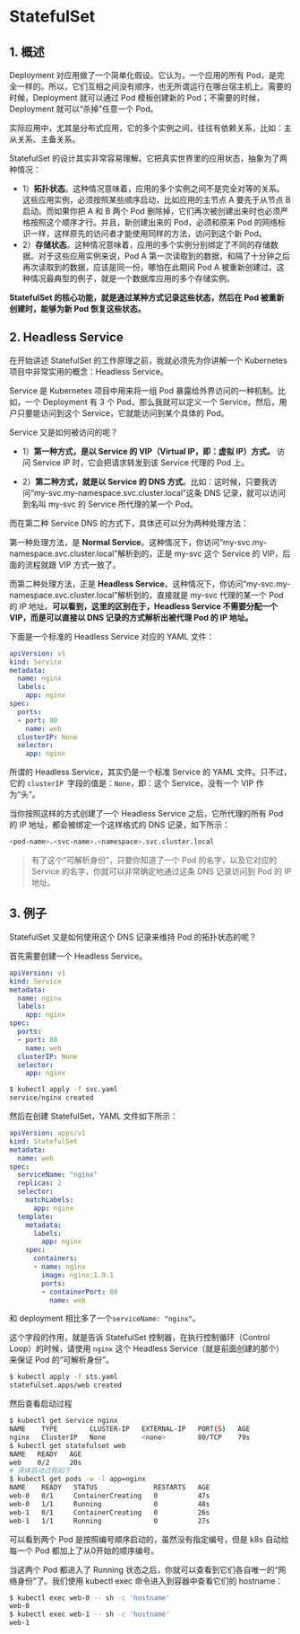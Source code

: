 # StatefulSet

## 1. 概述

Deployment 对应用做了一个简单化假设。它认为，一个应用的所有 Pod，是完全一样的。所以，它们互相之间没有顺序，也无所谓运行在哪台宿主机上。需要的时候，Deployment 就可以通过 Pod 模板创建新的 Pod；不需要的时候，Deployment 就可以“杀掉”任意一个 Pod。

实际应用中，尤其是分布式应用，它的多个实例之间，往往有依赖关系，比如：主从关系、主备关系。



StatefulSet 的设计其实非常容易理解。它把真实世界里的应用状态，抽象为了两种情况：

* 1）**拓扑状态**。这种情况意味着，应用的多个实例之间不是完全对等的关系。这些应用实例，必须按照某些顺序启动，比如应用的主节点 A 要先于从节点 B 启动。而如果你把 A 和 B 两个 Pod 删除掉，它们再次被创建出来时也必须严格按照这个顺序才行。并且，新创建出来的 Pod，必须和原来 Pod 的网络标识一样，这样原先的访问者才能使用同样的方法，访问到这个新 Pod。
* 2）**存储状态**。这种情况意味着，应用的多个实例分别绑定了不同的存储数据。对于这些应用实例来说，Pod A 第一次读取到的数据，和隔了十分钟之后再次读取到的数据，应该是同一份，哪怕在此期间 Pod A 被重新创建过。这种情况最典型的例子，就是一个数据库应用的多个存储实例。

**StatefulSet 的核心功能，就是通过某种方式记录这些状态，然后在 Pod 被重新创建时，能够为新 Pod 恢复这些状态。**



## 2. Headless Service

在开始讲述 StatefulSet 的工作原理之前，我就必须先为你讲解一个 Kubernetes 项目中非常实用的概念：Headless Service。



Service 是 Kubernetes 项目中用来将一组 Pod 暴露给外界访问的一种机制。比如，一个 Deployment 有 3 个 Pod，那么我就可以定义一个 Service。然后，用户只要能访问到这个 Service，它就能访问到某个具体的 Pod。

Service 又是如何被访问的呢？

* 1）**第一种方式，是以 Service 的 VIP（Virtual IP，即：虚拟 IP）方式。** 访问 Service IP 时，它会把请求转发到该 Service 代理的 Pod 上。

* 2）**第二种方式，就是以 Service 的 DNS 方式**。比如：这时候，只要我访问“my-svc.my-namespace.svc.cluster.local”这条 DNS 记录，就可以访问到名叫 my-svc 的 Service 所代理的某一个 Pod。

而在第二种 Service DNS 的方式下，具体还可以分为两种处理方法：

第一种处理方法，是 **Normal Service**。这种情况下，你访问“my-svc.my-namespace.svc.cluster.local”解析到的，正是 my-svc 这个 Service 的 VIP，后面的流程就跟 VIP 方式一致了。

而第二种处理方法，正是 **Headless Service**。这种情况下，你访问“my-svc.my-namespace.svc.cluster.local”解析到的，直接就是 my-svc 代理的某一个 Pod 的 IP 地址。**可以看到，这里的区别在于，Headless Service 不需要分配一个 VIP，而是可以直接以 DNS 记录的方式解析出被代理 Pod 的 IP 地址。**

下面是一个标准的 Headless Service 对应的 YAML 文件：

```yaml
apiVersion: v1
kind: Service
metadata:
  name: nginx
  labels:
    app: nginx
spec:
  ports:
  - port: 80
    name: web
  clusterIP: None
  selector:
    app: nginx
```

所谓的 Headless Service，其实仍是一个标准 Service 的 YAML 文件。只不过，它的 `clusterIP `字段的值是：`None`，即：这个 Service，没有一个 VIP 作为“头”。

当你按照这样的方式创建了一个 Headless Service 之后，它所代理的所有 Pod 的 IP 地址，都会被绑定一个这样格式的 DNS 记录，如下所示：

```sh
<pod-name>.<svc-name>.<namespace>.svc.cluster.local
```

> 有了这个“可解析身份”，只要你知道了一个 Pod 的名字，以及它对应的 Service 的名字，你就可以非常确定地通过这条 DNS 记录访问到 Pod 的 IP 地址。



## 3. 例子

StatefulSet 又是如何使用这个 DNS 记录来维持 Pod 的拓扑状态的呢？

首先需要创建一个 Headless Service。

```yaml
apiVersion: v1
kind: Service
metadata:
  name: nginx
  labels:
    app: nginx
spec:
  ports:
  - port: 80
    name: web
  clusterIP: None
  selector:
    app: nginx
```

```sh
$ kubectl apply -f svc.yaml 
service/nginx created
```



然后在创建 StatefulSet，YAML 文件如下所示：

```yaml
apiVersion: apps/v1
kind: StatefulSet
metadata:
  name: web
spec:
  serviceName: "nginx"
  replicas: 2
  selector:
    matchLabels:
      app: nginx
  template:
    metadata:
      labels:
        app: nginx
    spec:
      containers:
      - name: nginx
        image: nginx:1.9.1
        ports:
        - containerPort: 80
          name: web
```

和 deployment 相比多了一个`serviceName: "nginx"`。

这个字段的作用，就是告诉 StatefulSet 控制器，在执行控制循环（Control Loop）的时候，请使用 `nginx` 这个 Headless Service（就是前面创建的那个） 来保证 Pod 的“可解析身份”。

```sh
$ kubectl apply -f sts.yaml 
statefulset.apps/web created
```





然后查看启动过程

```sh
$ kubectl get service nginx
NAME    TYPE        CLUSTER-IP   EXTERNAL-IP   PORT(S)   AGE
nginx   ClusterIP   None         <none>        80/TCP    79s
$ kubectl get statefulset web
NAME   READY   AGE
web    0/2     20s
# 具体启动过程如下
$ kubectl get pods -w -l app=nginx
NAME    READY   STATUS              RESTARTS   AGE
web-0   0/1     ContainerCreating   0          47s
web-0   1/1     Running             0          48s
web-1   0/1     ContainerCreating   0          26s
web-1   1/1     Running             0          27s
```

可以看到两个 Pod 是按照编号顺序启动的，虽然没有指定编号，但是 k8s 自动给每一个 Pod 都加上了从0开始的顺序编号。

当这两个 Pod 都进入了 Running 状态之后，你就可以查看到它们各自唯一的“网络身份”了。我们使用 kubectl exec 命令进入到容器中查看它们的 hostname：

```sh
$ kubectl exec web-0 -- sh -c 'hostname'
web-0
$ kubectl exec web-1 -- sh -c 'hostname'
web-1
```

